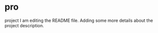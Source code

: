# pro
project
I am editing the README file. Adding some more details about the project description.


